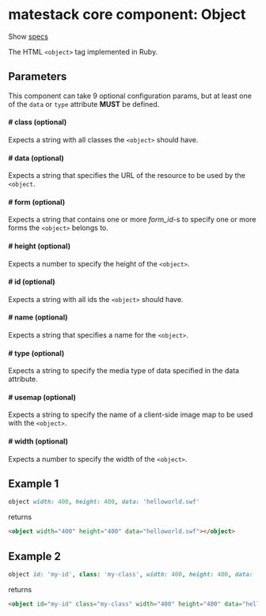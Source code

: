 # matestack core component: Object

Show [specs](/spec/usage/components/object_spec.rb)

The HTML `<object>` tag implemented in Ruby.

## Parameters

This component can take 9 optional configuration params, but at least one of the `data` or `type` attribute **MUST** be defined.

#### # class (optional)
Expects a string with all classes the `<object>` should have.

#### # data (optional)
Expects a string that specifies the URL of the resource to be used by the `<object`.

#### # form (optional)
Expects a string that contains one or more *form_id*-s to specify one or more forms the `<object>` belongs to.

#### # height (optional)
Expects a number to specify the height of the `<object>`.

#### # id (optional)
Expects a string with all ids the `<object>` should have.

#### # name (optional)
Expects a string that specifies a name for the `<object>`.

#### # type (optional)
Expects a string to specify the media type of data specified in the data attribute.

#### # usemap (optional)
Expects a string to specify the name of a client-side image map to be used with the `<object>`.

#### # width (optional)
Expects a number to specify the width of the `<object>`.


## Example 1

```ruby
object width: 400, height: 400, data: 'helloworld.swf'
```

returns

```html
<object width="400" height="400" data="helloworld.swf"></object>
```

## Example 2

```ruby
object id: 'my-id', class: 'my-class', width: 400, height: 400, data: 'helloworld.swf'
```

returns

```html
<object id="my-id" class="my-class" width="400" height="400" data="helloworld.swf"></object>
```
